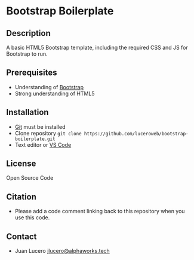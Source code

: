 # Bootstrap Boilerplate

## Description

A basic HTML5 Bootstrap template, including the required CSS and JS for Bootstrap to run.

## Prerequisites

- Understanding of [Bootstrap](https://getbootstrap.com/)
- Strong understanding of HTML5

## Installation

- [Git](https://git-scm.com/) must be installed
- Clone repository `git clone https://github.com/luceroweb/bootstrap-boilerplate.git`
- Text editor or [VS Code](https://code.visualstudio.com/)

## License

Open Source Code

## Citation

- Please add a code comment linking back to this repository when you use this code.

## Contact

- Juan Lucero jlucero@alphaworks.tech
